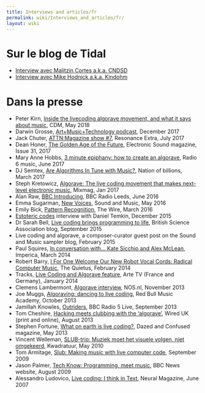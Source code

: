```yaml
---
title: Interviews and articles/fr
permalink: wiki/Interviews_and_articles/fr/
layout: wiki
---
```


<languages/>

# Sur le blog de Tidal

-   [Interview avec Malitzin Cortes a.k.a.
    CNDSD](http://blog.tidalcycles.org/cndsd/)
-   [Interview avec Mike Hodnick a.k.a.
    Kindohm](http://blog.tidalcycles.org/kindohm-interview/)

# Dans la presse

-   Peter Kirn, [Inside the livecoding algorave movement, and what it
    says about
    music](http://cdm.link/2018/05/inside-the-livecoding-algorave-movement-and-what-it-says-about-music/),
    CDM, May 2018
-   Darwin Grosse, [Art+Music+Technology
    podcast](http://artmusictech.libsyn.com/podcast-210-alex-mclean),
    December 2017
-   Jack Chuter, [ATTN:Magazine show
    \#7](http://www.attnmagazine.co.uk/features/12173), Resonance Extra,
    July 2017
-   Dean Honer, [The Golden Age of the
    Future](https://slab.org/the-golden-age-of-the-future/), Electronic
    Sound magazine, Issue 31, 2017
-   Mary Anne Hobbs, [3 minute epiphany: how to create an
    algorave](http://www.bbc.co.uk/programmes/p055hl4w), Radio 6 music,
    June 2017
-   DJ Semtex, [Are Algorithms In Tune with
    Music?](https://nationofbillions.com/are-algorithms-in-tune-with-music),
    Nation of billions, March 2017
-   Steph Kretowicz, [Algorave: The live coding movement that makes
    next-level electronic music](http://mixmag.net/feature/algorave),
    Mixmag, Jan 2017
-   Alan Raw, [BBC
    Introducing](http://slab.org/bbc-introducing-west-yorkshire/), BBC
    Radio Leeds, June 2016
-   Emma Sugarman, [New
    Voices](http://read.thesampler.org/2016/05/06/meet-the-new-voices-2016-alex-mclean-talks-coding-and-aliases/),
    Sound and Music, May 2016
-   Emily Bick, [Pattern
    Recognition](http://slab.org/interview-in-the-wire-magazine/), The
    Wire, March 2016
-   [Estoteric
    codes](http://esoteric.codes/post/135188341128/interview-with-alex-mclean)
    interview with Daniel Temkin, December 2015
-   Dr Sarah Bell, [Live coding brings programming to
    life](http://www.britishscienceassociation.org/blog/live-coding-brings-programming-to-life-an-interview-with-alex-mac),
    British Science Association blog, September 2015
-   Live coding and algorave, a composer-curator guest post on the Sound
    and Music sampler blog, February 2015
-   Paul Squires, [In conversation with… Kate Sicchio and Alex
    McLean](http://www.imperica.com/en/in-conversation-with/in-conversation-with-kate-sicchio-and-alex-mclean),
    Imperica, March 2014
-   Robert Barry, [I For One Welcome Our New Robot Vocal Cords: Radical
    Computer
    Music](http://thequietus.com/articles/14405-black-midi-algorave),
    The Quietus, February 2014
-   Tracks, [Live Coding and Algorave
    feature](http://www.youtube.com/watch?v=X_NQKPH91kM), Arte TV
    (France and Germany), January 2014
-   Clemens Lambermont, [Algorave
    interview](http://www.youtube.com/watch?v=xh8b-XH2kqM&list=UU-id0vwQoAUYBNCm0nmaqQw),
    NOS.nl, November 2013
-   Joe Muggs, [Algoraving: dancing to live
    coding](http://www.redbullmusicacademy.com/magazine/algoraving-dancing-to-coding),
    Red Bull Music Academy, October 2013
-   Jamillah Knowles,
    [Outriders](http://www.bbc.co.uk/programmes/p02swmfb), BBC Radio 5
    Live, September 2013
-   Tom Cheshire, [Hacking meets clubbing with the
    ‘algorave’](http://www.wired.co.uk/magazine/archive/2013/09/play/algorave),
    Wired UK (print and online), August 2013
-   Stephen Fortune, [What on earth is live
    coding?](http://www.dazeddigital.com/artsandculture/article/16150/1/what-on-earth-is-livecoding),
    Dazed and Confused magazine, May 2013
-   Vincent Welleman, [SLUB-trio: Muziek moet het visuele volgen, niet
    omgekeerd](http://www.kwadratuur.be/interviews/detail/slub-trio/#.UxgrAjxdX1c),
    Kwadratuur, May 2010
-   Tom Armitage, [Slub: Making music with live computer
    code](http://www.wired.co.uk/news/archive/2009-09/25/making-music-with-live-computer-code-),
    September 2009
-   Jason Palmer, [Tech Know: Programming, meet
    music](http://news.bbc.co.uk/1/hi/technology/8221235.stm), BBC News
    website, August 2009
-   Alessandro Ludovico, [Live coding: I think in
    Text](http://yaxu.org/neural-interview-on-live-codin/), Neural
    Magazine, June 2007
